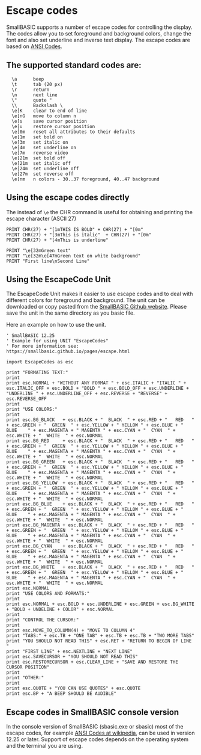 # Escape codes

SmallBASIC supports a number of escape codes for controlling the display. The codes allow you to set foreground and background colors, change the font and also set underline and inverse text display. The escape codes are based on [ANSI Codes](http://en.wikipedia.org/wiki/ANSI_escape_code).

## The supported standard codes are:

```
  \a      beep
  \t      tab (20 px)
  \r      return
  \n      next line
  \"      quote "
  \\      Backslash \
  \e[K    clear to end of line
  \e[nG   move to column n
  \e[s    save cursor position
  \e[u    restore cursor position
  \e[0m   reset all attributes to their defaults
  \e[1m   set bold on
  \e[3m   set italic on
  \e[4m   set underline on
  \e[7m   reverse video
  \e[21m  set bold off
  \e[21m  set italic off
  \e[24m  set underline off
  \e[27m  set reverse off
  \e[nm   n colors - 30..37 foreground, 40..47 background
```

## Using the escape codes directly

The instead of `\e` the CHR command is useful for obtaining and printing the escape character (ASCII 27)

```Freebasic
PRINT CHR(27) + "[1mTHIS IS BOLD" + CHR(27) + "[0m"
PRINT CHR(27) + "[3mThis is italic"  + CHR(27) + "[0m"
PRINT CHR(27) + "[4mThis is underline"

PRINT "\e[32mGreen text"
PRINT "\e[32m\e[47mGreen text on white background"
PRINT "First line\nSecond Line"
```

## Using the EscapeCode Unit

The EscapeCode Unit makes it easier to use escape codes and to deal with different colors for foreground and background. The unit can be downloaded  or copy pasted from the [SmallBASIC Github website](https://github.com/smallbasic/smallbasic.plugins/blob/master/units/EscapeCodes.bas). Please save the unit in the same directory as you basic file.

Here an example on how to use the unit.

```Freebasic
' SmallBASIC 12.25
' Example for using UNIT "EscapeCodes"
' For more information see: https://smallbasic.github.io/pages/escape.html

import EscapeCodes as esc

print "FORMATING TEXT:"
print
print esc.NORMAL + "WITHOUT ANY FORMAT " + esc.ITALIC + "ITALIC " + esc.ITALIC_OFF + esc.BOLD + "BOLD " + esc.BOLD_OFF + esc.UNDERLINE + "UNDERLINE " + esc.UNDERLINE_OFF + esc.REVERSE + "REVERSE" + esc.REVERSE_OFF
print
print "USE COLORS:"
print
print esc.BG_BLACK   + esc.BLACK + "  BLACK  " + esc.RED + "   RED   " + esc.GREEN + "  GREEN  " + esc.YELLOW + " YELLOW " + esc.BLUE + "  BLUE    " + esc.MAGENTA + " MAGENTA " + esc.CYAN + "  CYAN  " + esc.WHITE + "  WHITE  " + esc.NORMAL
print esc.BG_RED     + esc.BLACK + "  BLACK  " + esc.RED + "   RED   " + esc.GREEN + "  GREEN  " + esc.YELLOW + " YELLOW " + esc.BLUE + "  BLUE    " + esc.MAGENTA + " MAGENTA " + esc.CYAN + "  CYAN  " + esc.WHITE + "  WHITE  " + esc.NORMAL
print esc.BG_GREEN   + esc.BLACK + "  BLACK  " + esc.RED + "   RED   " + esc.GREEN + "  GREEN  " + esc.YELLOW + " YELLOW " + esc.BLUE + "  BLUE    " + esc.MAGENTA + " MAGENTA " + esc.CYAN + "  CYAN  " + esc.WHITE + "  WHITE  " + esc.NORMAL
print esc.BG_YELLOW  + esc.BLACK + "  BLACK  " + esc.RED + "   RED   " + esc.GREEN + "  GREEN  " + esc.YELLOW + " YELLOW " + esc.BLUE + "  BLUE    " + esc.MAGENTA + " MAGENTA " + esc.CYAN + "  CYAN  " + esc.WHITE + "  WHITE  " + esc.NORMAL
print esc.BG_BLUE    + esc.BLACK + "  BLACK  " + esc.RED + "   RED   " + esc.GREEN + "  GREEN  " + esc.YELLOW + " YELLOW " + esc.BLUE + "  BLUE    " + esc.MAGENTA + " MAGENTA " + esc.CYAN + "  CYAN  " + esc.WHITE + "  WHITE  " + esc.NORMAL
print esc.BG_MAGENTA + esc.BLACK + "  BLACK  " + esc.RED + "   RED   " + esc.GREEN + "  GREEN  " + esc.YELLOW + " YELLOW " + esc.BLUE + "  BLUE    " + esc.MAGENTA + " MAGENTA " + esc.CYAN + "  CYAN  " + esc.WHITE + "  WHITE  " + esc.NORMAL
print esc.BG_CYAN    + esc.BLACK + "  BLACK  " + esc.RED + "   RED   " + esc.GREEN + "  GREEN  " + esc.YELLOW + " YELLOW " + esc.BLUE + "  BLUE    " + esc.MAGENTA + " MAGENTA " + esc.CYAN + "  CYAN  " + esc.WHITE + "  WHITE  " + esc.NORMAL
print esc.BG_WHITE   + esc.BLACK + "  BLACK  " + esc.RED + "   RED   " + esc.GREEN + "  GREEN  " + esc.YELLOW + " YELLOW " + esc.BLUE + "  BLUE    " + esc.MAGENTA + " MAGENTA " + esc.CYAN + "  CYAN  " + esc.WHITE + "  WHITE  " + esc.NORMAL
print esc.NORMAL
print "USE COLORS AND FORMATS:"
print
print esc.NORMAL + esc.BOLD + esc.UNDERLINE + esc.GREEN + esc.BG_WHITE + "BOLD + UNDELINE + COLOR" + esc.NORMAL
print
print "CONTROL THE CURSOR:"
print
print esc.MOVE_TO_COLUMN(4) + "MOVE TO COLUMN 4"
print "TABS:" + esc.TB + "ONE TAB" + esc.TB + esc.TB + "TWO MORE TABS"
print "YOU SHOULD NOT READ THIS" + esc.RET + "RETURN TO BEGIN OF LINE "
print "FIRST LINE" + esc.NEXTLINE + "NEXT LINE"
print esc.SAVECURSOR + "YOU SHOULD NOT READ THIS" 
print esc.RESTORECURSOR + esc.CLEAR_LINE + "SAVE AND RESTORE THE CURSOR POSITION"
print
print "OTHER:"
print
print esc.QUOTE + "YOU CAN USE QUOTES" + esc.QUOTE
print esc.BP + "A BEEP SHOULD BE AUDIBLE"
```

## Escape codes in SmallBASIC console version

In the console version of SmallBASIC (sbasic.exe or sbasic) most of the escape codes, for example [ANSI Codes at wikipedia](http://en.wikipedia.org/wiki/ANSI_escape_code), can be used in version 12.25 or later. Support of escape codes depends on the operating system and the terminal you are using.


